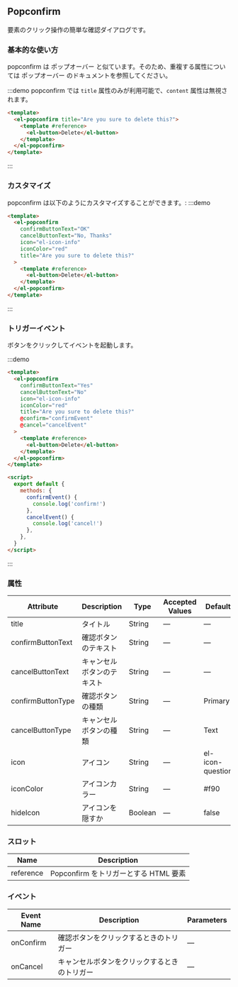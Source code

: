 ## Popconfirm

要素のクリック操作の簡単な確認ダイアログです。

### 基本的な使い方

popconfirm は ポップオーバー と似ています。そのため、重複する属性については ポップオーバー のドキュメントを参照してください。

:::demo popconfirm では `title` 属性のみが利用可能で、`content` 属性は無視されます。

```html
<template>
  <el-popconfirm title="Are you sure to delete this?">
    <template #reference>
      <el-button>Delete</el-button>
    </template>
  </el-popconfirm>
</template>
```

:::

### カスタマイズ

popconfirm は以下のようにカスタマイズすることができます。:
:::demo

```html
<template>
  <el-popconfirm
    confirmButtonText="OK"
    cancelButtonText="No, Thanks"
    icon="el-icon-info"
    iconColor="red"
    title="Are you sure to delete this?"
  >
    <template #reference>
      <el-button>Delete</el-button>
    </template>
  </el-popconfirm>
</template>
```

:::

### トリガーイベント

ボタンをクリックしてイベントを起動します。

:::demo

```html
<template>
  <el-popconfirm
    confirmButtonText="Yes"
    cancelButtonText="No"
    icon="el-icon-info"
    iconColor="red"
    title="Are you sure to delete this?"
    @confirm="confirmEvent"
    @cancel="cancelEvent"
  >
    <template #reference>
      <el-button>Delete</el-button>
    </template>
  </el-popconfirm>
</template>

<script>
  export default {
    methods: {
      confirmEvent() {
        console.log('confirm!')
      },
      cancelEvent() {
        console.log('cancel!')
      },
    },
  }
</script>
```

:::

### 属性

| Attribute         | Description                | Type    | Accepted Values | Default          |
| ----------------- | -------------------------- | ------- | --------------- | ---------------- |
| title             | タイトル                   | String  | —               | —                |
| confirmButtonText | 確認ボタンのテキスト       | String  | —               | —                |
| cancelButtonText  | キャンセルボタンのテキスト | String  | —               | —                |
| confirmButtonType | 確認ボタンの種類           | String  | —               | Primary          |
| cancelButtonType  | キャンセルボタンの種類     | String  | —               | Text             |
| icon              | アイコン                   | String  | —               | el-icon-question |
| iconColor         | アイコンカラー             | String  | —               | #f90             |
| hideIcon          | アイコンを隠すか           | Boolean | —               | false            |

### スロット

| Name      | Description                           |
| --------- | ------------------------------------- |
| reference | Popconfirm をトリガーとする HTML 要素 |

### イベント

| Event Name | Description                                  | Parameters |
| ---------- | -------------------------------------------- | ---------- |
| onConfirm  | 確認ボタンをクリックするときのトリガー       | —          |
| onCancel   | キャンセルボタンをクリックするときのトリガー | —          |
